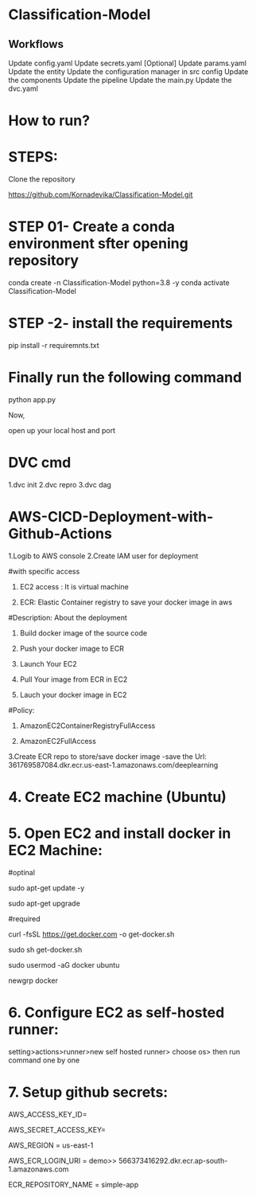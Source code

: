 # Classification-Model

## Workflows

Update config.yaml
Update secrets.yaml [Optional]
Update params.yaml
Update the entity
Update the configuration manager in src config
Update the components
Update the pipeline
Update the main.py
Update the dvc.yaml


# How to run?
# STEPS:
Clone the repository

https://github.com/Kornadevika/Classification-Model.git

# STEP 01- Create a conda environment sfter opening repository

conda create -n Classification-Model python=3.8 -y
conda activate Classification-Model

# STEP -2- install the requirements

pip install -r requiremnts.txt

# Finally run the following command

python app.py

Now,

open up your local host and port

# DVC cmd

1.dvc init
2.dvc repro
3.dvc dag

# AWS-CICD-Deployment-with-Github-Actions

1.Logib to AWS console
2.Create IAM user for deployment

#with specific access

1. EC2 access : It is virtual machine

2. ECR: Elastic Container registry to save your docker image in aws


#Description: About the deployment

1. Build docker image of the source code

2. Push your docker image to ECR

3. Launch Your EC2 

4. Pull Your image from ECR in EC2

5. Lauch your docker image in EC2

#Policy:

1. AmazonEC2ContainerRegistryFullAccess

2. AmazonEC2FullAccess

3.Create ECR repo to store/save docker image
-save the Url: 361769587084.dkr.ecr.us-east-1.amazonaws.com/deeplearning

# 4. Create EC2 machine (Ubuntu)
# 5. Open EC2 and install docker in EC2 Machine:

#optinal

sudo apt-get update -y

sudo apt-get upgrade

#required

curl -fsSL https://get.docker.com -o get-docker.sh

sudo sh get-docker.sh

sudo usermod -aG docker ubuntu

newgrp docker

# 6. Configure EC2 as self-hosted runner:

setting>actions>runner>new self hosted runner> choose os> then run command one by one

# 7. Setup github secrets:
AWS_ACCESS_KEY_ID=

AWS_SECRET_ACCESS_KEY=

AWS_REGION = us-east-1

AWS_ECR_LOGIN_URI = demo>>  566373416292.dkr.ecr.ap-south-1.amazonaws.com

ECR_REPOSITORY_NAME = simple-app

